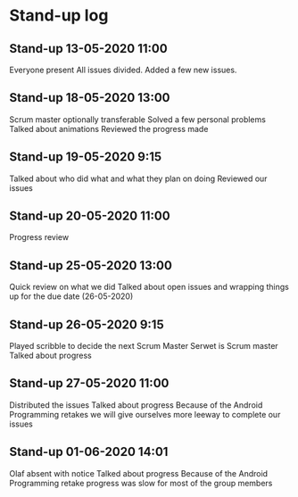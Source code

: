 # Stand-up log

## Stand-up 13-05-2020 11:00
Everyone present
All issues divided.
Added a few new issues.

## Stand-up 18-05-2020 13:00
Scrum master optionally transferable
Solved a few personal problems
Talked about animations
Reviewed the progress made

## Stand-up 19-05-2020 9:15
Talked about who did what and what they plan on doing
Reviewed our issues

## Stand-up 20-05-2020 11:00
Progress review

## Stand-up 25-05-2020 13:00
Quick review on what we did
Talked about open issues and wrapping things up for the due date (26-05-2020)

## Stand-up 26-05-2020 9:15
Played scribble to decide the next Scrum Master
Serwet is Scrum master
Talked about progress

## Stand-up 27-05-2020 11:00
Distributed the issues
Talked about progress
Because of the Android Programming retakes we will give ourselves more leeway to complete our issues

## Stand-up 01-06-2020 14:01
Olaf absent with notice
Talked about progress
Because of the Android Programming retake progress was slow for most of the group members



